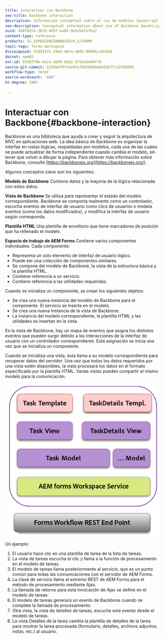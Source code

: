 ```yaml
---
title: Interactuar con Backbone
seo-title: Backbone interaction
description: Información conceptual sobre el uso de modelos JavaScript de Backbone en AEM Forms Workspace.
seo-description: Conceptual information about use of Backbone JavaScript models in AEM Forms workspace.
uuid: 040f42cb-3b76-4657-ba05-9e52647efb12
content-type: reference
products: SG_EXPERIENCEMANAGER/6.5/FORMS
topic-tags: forms-workspace
discoiquuid: 538591fe-29e4-40c4-a045-06095cc0c6b8
docset: aem65
exl-id: 8fd9770b-6ec4-4b09-b6b2-47a5e5d40f79
source-git-commit: b220adf6fa3e9faf94389b9a9416b7fca2f89d9d
workflow-type: tm+mt
source-wordcount: '434'
ht-degree: 100%

---
```


# Interactuar con Backbone{#backbone-interaction}

Backbone es una biblioteca que ayuda a crear y seguir la arquitectura de MVC en aplicaciones web. La idea básica de Backbone es organizar la interfaz en vistas lógicas, respaldadas por modelos, cada una de las cuales se puede actualizar de forma independiente cuando cambia el modelo, sin tener que volver a dibujar la página. Para obtener más información sobre Backbone, consulte [https://backbonejs.org](https://backbonejs.org/).

Algunos conceptos clave son los siguientes:

**Modelo de Backbone** Contiene datos y la mayoría de la lógica relacionada con estos datos.

**Vista de Backbone** Se utiliza para representar el estado del modelo correspondiente. Backbone se comporta realmente como un controlador, escucha eventos de interfaz de usuario como clics de usuarios o modela eventos (como los datos modificados), y modifica la interfaz de usuario según corresponda.

**Plantilla HTML** Una plantilla de envoltorio que tiene marcadores de posición que ha rellenado el modelo.

**Espacio de trabajo de AEM Forms** Contiene varios componentes individuales. Cada componente:

* Representa un solo elemento de interfaz de usuario lógico.
* Puede ser una colección de componentes similares.
* Se compone del modelo de Backbone, la vista de la estructura básica y la plantilla HTML.
* Contiene referencia a un servicio.
* Contiene referencia a las utilidades requeridas.

Cuando se inicializa un componente, se crean los siguientes objetos:

* Se crea una nueva instancia del modelo de Backbone para el componente. El servicio se inserta en el modelo.
* Se crea una nueva instancia de la vista de Backbone.
* La instancia del modelo correspondiente, la plantilla HTML y las utilidades se insertan en la vista.

En la vista de Backbone, hay un mapa de eventos que asigna los distintos eventos que pueden surgir debido a las interacciones de la interfaz de usuario con un controlador correspondiente. Esta asignación se inicia una vez que se inicializa un componente.

Cuando se inicializa una vista, esta llama a su modelo correspondiente para recuperar datos del servidor. Una vez que todos los datos requeridos por una vista estén disponibles, la vista procesará los datos en el formato especificado por la plantilla HTML. Varias vistas pueden compartir el mismo modelo para la comunicación.

![](do-not-localize/aem_forms_workflow.png)

Un ejemplo:

1. El usuario hace clic en una plantilla de tarea de la lista de tareas.
1. La vista de tareas escucha el clic y llama a la función de procesamiento en el modelo de tareas.
1. El modelo de tareas llama posteriormente al servicio, que es un punto común para todas las comunicaciones con el servidor de AEM Forms.
1. La clase de servicio llama al extremo REST de AEM Forms para el método de procesamiento mediante Ajax.
1. La llamada de retorno para esta invocación de Ajax se define en el modelo de tareas.
1. El modelo de tareas generará un evento de Backbone cuando se complete la llamada de procesamiento.
1. Otra vista, la vista de detalles de tareas, escucha este evento desde el modelo de tareas.
1. La vista Detalles de la tarea cambia la plantilla de detalles de la tarea para mostrar la tarea procesada (formulario, detalles, archivos adjuntos, notas, etc.) al usuario.
